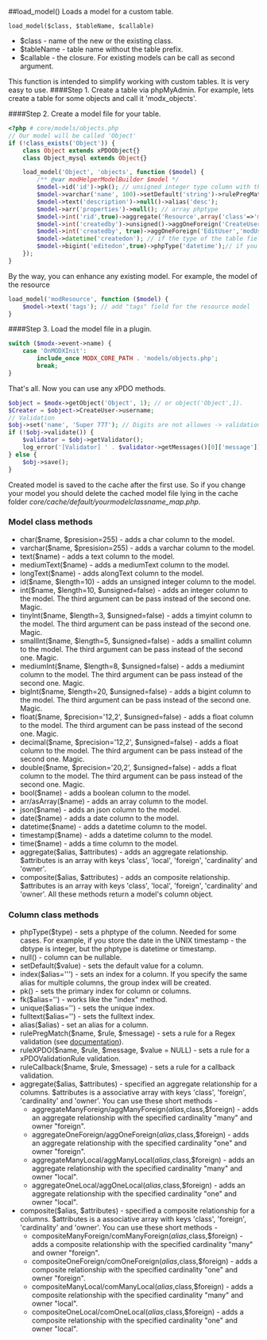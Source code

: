 ##load_model()
Loads a model for a custom table.

```load_model($class, $tableName, $callable)```    
- $class - name of the new or the existing class.
- $tableName - table name without the table prefix.
- $callable - the closure. For existing models can be call as second argument. 

This function is intended to simplify working with custom tables. It is very easy to use.
####Step 1. Create a table via phpMyAdmin.
For example, lets create a table for some objects and call it 'modx_objects'. 

####Step 2. Create a model file for your table.
```php
<?php # core/models/objects.php
// Our model will be called 'Object'
if (!class_exists('Object')) {
    class Object extends xPDOObject{}
    class Object_mysql extends Object{}

    load_model('Object', 'objects', function ($model) {
        /** @var modHelperModelBuilder $model */
        $model->id('id')->pk(); // unsigned integer type column with the primary index.
        $model->varchar('name', 100)->setDefault('string')->rulePregMatch('invalid','/^[a-zA-Z\s]+$/','You can not use digits in the name!');
        $model->text('description')->null()->alias('desc');
        $model->arr('properties')->null(); // array phptype
        $model->int('rid',true)->aggregate('Resource',array('class'=>'modResource','foreign'=>'id','cardinality'=>'one', 'owner'=>'foreign'))->index();
        $model->int('createdby')->unsigned()->aggOneForeign('CreateUser','modUser','id')->index(); 
        $model->int('createdby', true)->aggOneForeign('EditUser','modUser','id')->index(); 
        $model->datetime('createdon'); // if the type of the table field is datetime or timestamp.
        $model->bigint('editedon',true)->phpType('datetime');// if you store the date in the UNIX format.
    });
}
```
By the way, you can enhance any existing model. For example, the model of the resource
```php
load_model('modResource', function ($model) {
    $model->text('tags'); // add "tags" field for the resource model
}
```
####Step 3. Load the model file in a plugin.
```php
switch ($modx->event->name) {
	case 'OnMODXInit':
	    include_once MODX_CORE_PATH . 'models/objects.php';
		break;
}
```
That's all. Now you can use any xPDO methods.
```php
$object = $modx->getObject('Object', 1); // or object('Object',1).
$Creater = $object->CreateUser->username;
// Validation
$obj->set('name', 'Super 777'); // Digits are not allowes -> validation error
if (!$obj->validate()) {
    $validator = $obj->getValidator();
    log_error('[Validator] ' . $validator->getMessages()[0]['message']);
} else {
	$obj->save();
}
```
Created model is saved to the cache after the first use. So if you change your model you should delete the cached model file lying in the cache folder *core/cache/default/yourmodelclassname_map.php*. 

### Model class methods
* char($name, $presision=255) - adds a char column to the model. 
* varchar($name, $presision=255) - adds a varchar column to the model.
* text($name) - adds a text column to the model.
* mediumText($name) - adds a mediumText column to the model.
* longText($name) - adds alongText column to the model.
* id($name, $length=10) - adds an unsigned integer column to the model.
* int($name, $length=10, $unsigned=false) - adds an integer column to the model. The third argument can be pass instead of the second one. Magic. 
* tinyInt($name, $length=3, $unsigned=false) - adds a timyint column to the model. The third argument can be pass instead of the second one. Magic. 
* smallInt($name, $length=5, $unsigned=false) - adds a smallint column to the model. The third argument can be pass instead of the second one. Magic. 
* mediumInt($name, $length=8, $unsigned=false) - adds a mediumint column to the model. The third argument can be pass instead of the second one. Magic. 
* bigInt($name, $length=20, $unsigned=false) - adds a bigint column to the model. The third argument can be pass instead of the second one. Magic. 
* float($name, $precision='12,2', $unsigned=false) - adds a float column to the model. The third argument can be pass instead of the second one. Magic. 
* decimal($name, $precision='12,2', $unsigned=false) - adds a float column to the model. The third argument can be pass instead of the second one. Magic. 
* double($name, $precision='20,2', $unsigned=false) - adds a float column to the model. The third argument can be pass instead of the second one. Magic. 
* bool($name) - adds a boolean column to the model. 
* arr/asArray($name) - adds an array column to the model.
* json($name) - adds an json column to the model.
* date($name) - adds a date column to the model.
* datetime($name) - adds a datetime column to the model.
* timestamp($name) - adds a datetime column to the model.
* time($name) - adds a time column to the model.
* aggregate($alias, $attributes) - adds an aggregate relationship. $attributes is an array with keys 'class', 'local', 'foreign', 'cardinality' and 'owner'.
* composite($alias, $attributes) - adds an composite relationship. $attributes is an array with keys 'class', 'local', 'foreign', 'cardinality' and 'owner'.
All these methods return a model's column object.

### Column class methods
* phpType($type) - sets a phptype of the column. Needed for some cases. For example, if you store the date in the UNIX timestamp - the dbtype is integer, but the phptype is datetime or timestamp. 
* null() - column can be nullable.
* setDefault($value) - sets the default value for a column.
* index($alias=''') - sets an index for a column. If you specify the same alias for multiple columns, the group index will be created.
* pk() - sets the primary index for column or columns.
* fk($alias='') - works like the "index" method.
* unique($alias='') - sets the unique index.
* fulltext($alias='') - sets the fulltext index.
* alias($alias) - set an alias for a column.
* rulePregMatch($name, $rule, $message) - sets a rule for a Regex validation (see [documentation](https://docs.modx.com/xpdo/2.x/getting-started/creating-a-model-with-xpdo/defining-a-schema/validation-rules-in-your-schema)).
* ruleXPDO($name, $rule, $message, $value = NULL) - sets a rule for a xPDOValidationRule validation.
* ruleCallback($name, $rule, $message) - sets a rule for a callback validation.
* aggregate($alias, $attributes) - specified an aggregate relationship for a columns. $attributes is a associative array with keys 'class', 'foreign', 'cardinality' and 'owner'. You can use these short methods - 
	* aggregateManyForeign/aggManyForeign($alias,$class,$foreign) - adds an aggregate relationship with the specified cardinality "many" and owner "foreign".
	* aggregateOneForeign/aggOneForeign($alias,$class,$foreign) - adds an aggregate relationship with the specified cardinality "one" and owner "foreign".
	* aggregateManyLocal/aggManyLocal($alias,$class,$foreign) - adds an aggregate relationship with the specified cardinality "many" and owner "local".
	* aggregateOneLocal/aggOneLocal($alias,$class,$foreign) - adds an aggregate relationship with the specified cardinality "one" and owner "local".
* composite($alias, $attributes) - specified a composite relationship for a columns. $attributes is a associative array with keys 'class', 'foreign', 'cardinality' and 'owner'. You can use these short methods - 
	* compositeManyForeign/comManyForeign($alias,$class,$foreign) - adds a composite relationship with the specified cardinality "many" and owner "foreign".
	* compositeOneForeign/comOneForeign($alias,$class,$foreign) - adds a composite relationship with the specified cardinality "one" and owner "foreign".
	* compositeManyLocal/comManyLocal($alias,$class,$foreign) - adds a composite relationship with the specified cardinality "many" and owner "local".
	* compositeOneLocal/comOneLocal($alias,$class,$foreign) - adds a composite relationship with the specified cardinality "one" and owner "local".